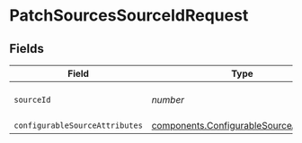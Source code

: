 # PatchSourcesSourceIdRequest


## Fields

| Field                                                                                          | Type                                                                                           | Required                                                                                       | Description                                                                                    |
| ---------------------------------------------------------------------------------------------- | ---------------------------------------------------------------------------------------------- | ---------------------------------------------------------------------------------------------- | ---------------------------------------------------------------------------------------------- |
| `sourceId`                                                                                     | *number*                                                                                       | :heavy_check_mark:                                                                             | ID of the source to update                                                                     |
| `configurableSourceAttributes`                                                                 | [components.ConfigurableSourceAttributes](../../models/shared/configurablesourceattributes.md) | :heavy_minus_sign:                                                                             | N/A                                                                                            |